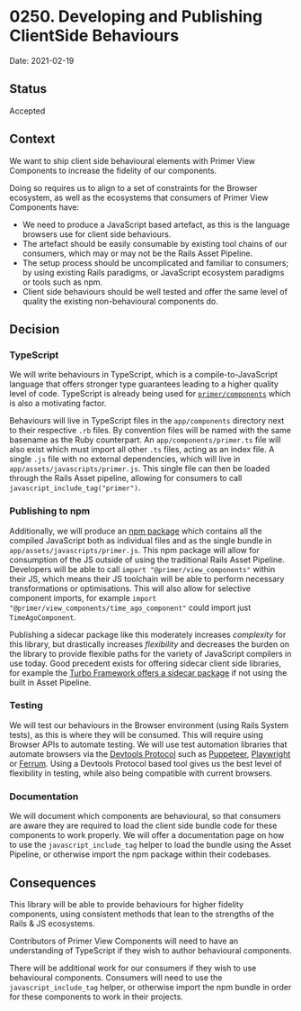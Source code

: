 <!-- Warning: AUTO-GENERATED file, do not edit. Make changes to the files in the adr/ directory instead. -->
# 0250. Developing and Publishing ClientSide Behaviours

Date: 2021-02-19

## Status

Accepted

## Context

We want to ship client side behavioural elements with Primer View Components to increase the fidelity of our components.

Doing so requires us to align to a set of constraints for the Browser ecosystem, as well as the ecosystems that consumers of Primer View Components have:

- We need to produce a JavaScript based artefact, as this is the language browsers use for client side behaviours.
- The artefact should be easily consumable by existing tool chains of our consumers, which may or may not be the Rails Asset Pipeline.
- The setup process should be uncomplicated and familiar to consumers; by using existing Rails paradigms, or JavaScript ecosystem paradigms or tools such as npm.
- Client side behaviours should be well tested and offer the same level of quality the existing non-behavioural components do.

## Decision

### TypeScript

We will write behaviours in TypeScript, which is a compile-to-JavaScript language that offers stronger type guarantees leading to a higher quality level of code. TypeScript is already being used for [`primer/components`](https://github.com/primer/components) which is also a motivating factor.

Behaviours will live in TypeScript files in the `app/components` directory next to their respective `.rb` files. By convention files will be named with the same basename as the Ruby counterpart. An `app/components/primer.ts` file will also exist which must import all other `.ts` files, acting as an index file. A single `.js` file with no external dependencies, which will live in `app/assets/javascripts/primer.js`. This single file can then be loaded through the Rails Asset pipeline, allowing for consumers to call `javascript_include_tag("primer")`.

### Publishing to npm

Additionally, we will produce an [npm package](https://www.npmjs.com/) which contains all the compiled JavaScript both as individual files and as the single bundle in `app/assets/javascripts/primer.js`. This npm package will allow for consumption of the JS outside of using the traditional Rails Asset Pipeline. Developers will be able to call `import "@primer/view_components"` within their JS, which means their JS toolchain will be able to perform necessary transformations or optimisations. This will also allow for selective component imports, for example `import "@primer/view_components/time_ago_component"` could import just `TimeAgoComponent`.

Publishing a sidecar package like this moderately increases _complexity_ for this library, but drastically increases _flexibility_ and decreases the burden on the library to provide flexible paths for the variety of JavaScript compilers in use today. Good precedent exists for offering sidecar client side libraries, for example the [Turbo Framework offers a sidecar package](https://github.com/hotwired/turbo-rails#installation) if not using the built in Asset Pipeline.

### Testing

We will test our behaviours in the Browser environment (using Rails System tests), as this is where they will be consumed. This will require using Browser APIs to automate testing. We will use test automation libraries that automate browsers via the [Devtools Protocol](https://chromedevtools.github.io/devtools-protocol/) such as [Puppeteer](https://pptr.dev/), [Playwright](https://playwright.dev/) or [Ferrum](https://ferrum.rocks/). Using a Devtools Protocol based tool gives us the best level of flexibility in testing, while also being compatible with current browsers.

### Documentation

We will document which components are behavioural, so that consumers are aware they are required to load the client side bundle code for these components to work properly. We will offer a documentation page on how to use the `javascript_include_tag` helper to load the bundle using the Asset Pipeline, or otherwise import the npm package within their codebases.

## Consequences

This library will be able to provide behaviours for higher fidelity components, using consistent methods that lean to the strengths of the Rails & JS ecosystems.

Contributors of Primer View Components will need to have an understanding of TypeScript if they wish to author behavioural components.

There will be additional work for our consumers if they wish to use behavioural components. Consumers will need to use the `javascript_include_tag` helper, or otherwise import the npm bundle in order for these components to work in their projects.

